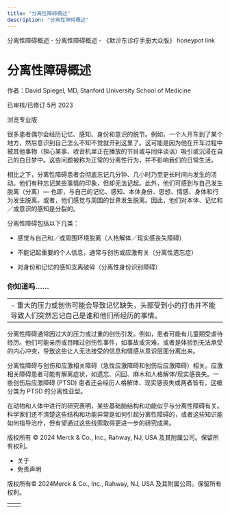 ```yaml
---
title: "分离性障碍概述"
description: "分离性障碍概述"
---
```


﻿分离性障碍概述 \- 分离性障碍概述 \- 《默沙东诊疗手册大众版》 honeypot link

# 分离性障碍概述

作者：David Spiegel, MD, Stanford University School of Medicine

已审核/已修订 5月 2023

浏览专业版

很多患者偶尔会经历记忆、感知、身份和意识的脱节。例如，一个人开车到了某个地方，然后意识到自己怎么不知不觉就开到这里了。这可能是因为他在开车过程中被其他事物（担心某事、收音机里正在播放的节目或与同伴谈话）吸引或沉浸在自己的白日梦中。这些问题被称为正常的分离性行为，并不影响我们的日常生活。

相比之下，分离性障碍患者会彻底忘记几分钟、几小时乃至更长时间内发生的活动。他们有种忘记某些事情的印象，但却无法记起。此外，他们可感到与自己发生脱离（分离）— 也即，与自己的记忆、感知、本体身份、思想、情感、身体和行为发生脱离。或者，他们感觉与周围的世界发生脱离。因此，他们对本体、记忆和／或意识的感知是分裂的。

分离性障碍包括以下几类：

- 感觉与自己和／或周围环境脱离（人格解体／现实感丧失障碍）

- 不能记起重要的个人信息，通常与创伤或应激有关（分离性遗忘症）

- 对身份和记忆的感知支离破碎（分离性身份识别障碍）


### 你知道吗……

|     |
| --- |
| - 重大的压力或创伤可能会导致记忆缺失，头部受到小的打击并不能导致人们突然忘记自己是谁和他们所经历的事情。 |

分离性障碍通常因过大的压力或过重的创伤引发。例如，患者可能有儿童期受虐待经历。他们可能亲历或目睹过创伤性事件，如事故或灾难。或者是体验到无法承受的内心冲突，导致这些让人无法接受的信息和情感从意识层面分离出来。

分离性障碍与创伤和应激相关障碍（急性应激障碍和创伤后应激障碍）相关。应激相关障碍患者可能有解离症状，如遗忘、闪回、麻木和人格解体/现实感丧失。一些创伤后应激障碍 (PTSD) 患者还会经历人格解体、现实感丧失或两者皆有，这被分类为 PTSD 的分离性亚型。

在动物和人体中进行的研究表明，某些基础脑结构和功能似乎与分离性障碍有关。科学家们还不清楚这些结构和功能异常是如何引起分离性障碍的，或者这些知识能如何指导治疗，但有望通过这些线索取得更进一步的研究成果。



版权所有 © 2024
Merck & Co., Inc., Rahway, NJ, USA 及其附属公司。保留所有权利。

- 关于
- 免责声明

版权所有© 2024Merck & Co., Inc., Rahway, NJ, USA 及其附属公司。保留所有权利。

|     |     |
| --- | --- |
|  |  |